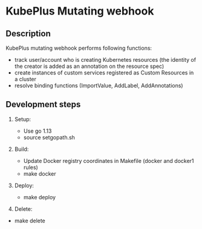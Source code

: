 # KubePlus Mutating webhook

## Description
KubePlus mutating webhook performs following functions:
- track user/account who is creating Kubernetes resources (the identity of the creator is added as an annotation on the resource spec)
- create instances of custom services registered as Custom Resources in a cluster
- resolve binding functions (ImportValue, AddLabel, AddAnnotations)


## Development steps

1. Setup:
   - Use go 1.13
    - source setgopath.sh

2. Build:
   - Update Docker registry coordinates in Makefile (docker and docker1 rules)
   - make docker

3. Deploy:
   - make deploy

4. Delete:
  - make delete